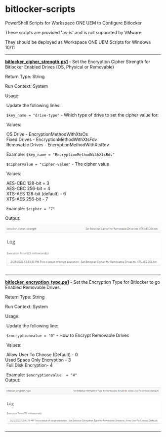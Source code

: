 # bitlocker-scripts
PowerShell Scripts for Workspace ONE UEM to Configure Bitlocker

These scripts are provided 'as-is' and is not supported by VMware

They should be deployed as Workspace ONE UEM Scripts for Windows 10/11

------

**<u>bitlocker_cipher_strength.ps1</u>** - Set the Encryption Cipher Strength for Bitlocker Enabled Drives (OS, Physical or Removable)

Return Type: String

Run Context: System

Usage:  

​	Update the following lines:

​				`$key_name = "drive-type"` - Which type of drive to set the cipher value for:

​							Values:

​								OS Drive - EncryptionMethodWithXtsOs <br>
​								Fixed Drives - EncryptionMethodWithXtsFdv <br>
​								Removable Drives - EncryptionMethodWithXtsRdv<br>

​								Example:  `$key_name = "EncryptionMethodWithXtsRdv"`<br>

​				  `$ciphervalue = "cipher-value"` - The cipher value

​							Values:

​									AES-CBC 128-bit = 3<br>
​									AES-CBC 256-bit = 4<br>
​									XTS-AES 128-bit (default) - 6<br>
​									XTS-AES 256-bit - 7<br>

​									Example:  `$cipher = "7"`

Output:

![Cipher](https://github.com/chrisdhalstead/bitlocker-scripts/blob/main/Images/cipher.png)<br>

![Cipher](https://github.com/chrisdhalstead/bitlocker-scripts/blob/main/Images/cipherlog.png)

------

**<u>bitlocker_encryption_type.ps1</u>** - Set the Encryption Type for Bitlocker to go Enabled Removable Drives.	

Return Type: String

Run Context: System

Usage:  

​	Update the following line:

​				`$encryptionvalue = "0"` - How to Encrypt Removable Drives

​							Values:

​							 Allow User To Choose (Default) - 0<br>							 Used Space Only Encryption - 3 <br>
​							 Full Disk Encryption- 4 <br>

​							Example:  `$encryptionvalue  = "4"`<br>Output:

![Encryption](https://github.com/chrisdhalstead/bitlocker-scripts/blob/main/Images/encryption.png)<br>

![Encryption](https://github.com/chrisdhalstead/bitlocker-scripts/blob/main/Images/encryptionlog.png)

------

